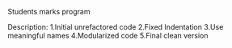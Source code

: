 Students marks program

Description:
1.Initial unrefactored code
2.Fixed Indentation
3.Use meaningful names
4.Modularized code
5.Final clean version
